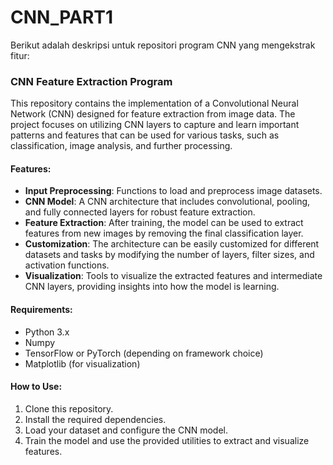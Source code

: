 # CNN_PART1
Berikut adalah deskripsi untuk repositori program CNN yang mengekstrak fitur:

### CNN Feature Extraction Program

This repository contains the implementation of a Convolutional Neural Network (CNN) designed for feature extraction from image data. The project focuses on utilizing CNN layers to capture and learn important patterns and features that can be used for various tasks, such as classification, image analysis, and further processing.

#### Features:
- **Input Preprocessing**: Functions to load and preprocess image datasets.
- **CNN Model**: A CNN architecture that includes convolutional, pooling, and fully connected layers for robust feature extraction.
- **Feature Extraction**: After training, the model can be used to extract features from new images by removing the final classification layer.
- **Customization**: The architecture can be easily customized for different datasets and tasks by modifying the number of layers, filter sizes, and activation functions.
- **Visualization**: Tools to visualize the extracted features and intermediate CNN layers, providing insights into how the model is learning.

#### Requirements:
- Python 3.x
- Numpy
- TensorFlow or PyTorch (depending on framework choice)
- Matplotlib (for visualization)

#### How to Use:
1. Clone this repository.
2. Install the required dependencies.
3. Load your dataset and configure the CNN model.
4. Train the model and use the provided utilities to extract and visualize features.
